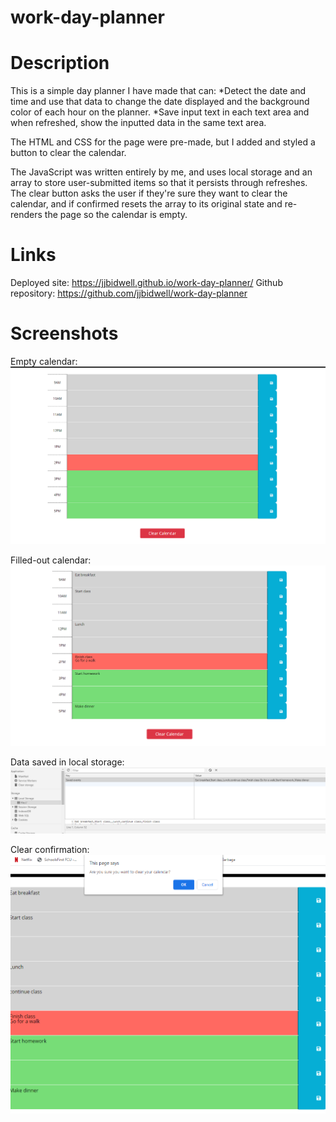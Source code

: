# work-day-planner
Description
================================================================================
This is a simple day planner I have made that can:
*Detect the date and time and use that data to change the date displayed and the background color of each hour on the planner. 
*Save input text in each text area and when refreshed, show the inputted data in the same text area. 

The HTML and CSS for the page were pre-made, but I added and styled a button to clear the calendar. 

The JavaScript was written entirely by me, and uses local storage and an array to store user-submitted items so that it persists through refreshes. The clear button asks the user if they're sure they want to clear the calendar, and if confirmed resets the array to its original state and re-renders the page so the calendar is empty.

Links
================================================================================
Deployed site: https://jjbidwell.github.io/work-day-planner/
Github repository: https://github.com/jjbidwell/work-day-planner

Screenshots
================================================================================
Empty calendar:
![Empty calendar](./assets/images/empty.png)

Filled-out calendar: 
![Filled-out calendar](./assets/images/filled.png)

Data saved in local storage: 
![Data saved in local storage](./assets/images/local-storage.png)

Clear confirmation: 
![Clear confirmation](./assets/images/clear-confirm.png)
